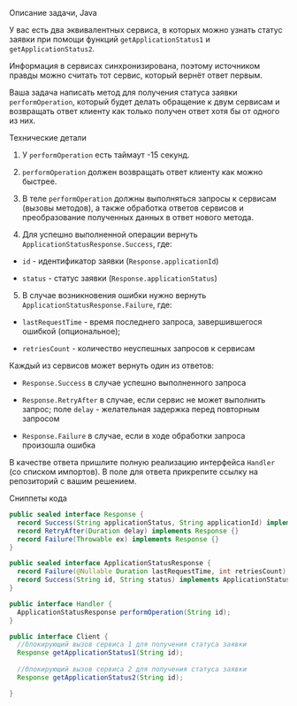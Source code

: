 Описание задачи, Java

У вас есть два эквивалентных сервиса, в которых можно узнать статус заявки при помощи функций `getApplicationStatus1` и `getApplicationStatus2`.

Информация в сервисах синхронизирована, поэтому источником правды можно считать тот сервис, который вернёт ответ первым.

Ваша задача написать метод для получения статуса заявки `performOperation`, который будет делать обращение к двум сервисам и возвращать ответ клиенту как только получен ответ хотя бы от одного из них.




Технические детали

1. У `performOperation` есть таймаут -15 секунд.

2. `performOperation` должен возвращать ответ клиенту как можно быстрее.

3. В теле `performOperation` должны выполняться запросы к сервисам (вызовы методов), а также обработка ответов сервисов и преобразование полученных данных в ответ нового метода.

4. Для успешно выполненной операции вернуть `ApplicationStatusResponse.Success`, где:

* `id` - идентификатор заявки (`Response.applicationId`)

* `status` - статус заявки (`Response.applicationStatus`)

5. В случае возникновения ошибки нужно вернуть `ApplicationStatusResponse.Failure`, где:

* `lastRequestTime` - время последнего запроса, завершившегося ошибкой (опциональное);

* `retriesCount` - количество неуспешных запросов к сервисам




Каждый из сервисов может вернуть один из ответов:

* `Response.Success` в случае успешно выполненного запроса

* `Response.RetryAfter` в случае, если сервис не может выполнить запрос; поле `delay` - желательная задержка перед повторным запросом

* `Response.Failure` в случае, если в ходе обработки запроса произошла ошибка




В качестве ответа пришлите полную реализацию интерфейса `Handler` (со списком импортов). В поле для ответа прикрепите ссылку на репозиторий с вашим решением.




Cниппеты кода

```java
public sealed interface Response {
  record Success(String applicationStatus, String applicationId) implements Response {}
  record RetryAfter(Duration delay) implements Response {}
  record Failure(Throwable ex) implements Response {}
}

public sealed interface ApplicationStatusResponse {
  record Failure(@Nullable Duration lastRequestTime, int retriesCount) implements ApplicationStatusResponse {}
  record Success(String id, String status) implements ApplicationStatusResponse {}
}

public interface Handler {
  ApplicationStatusResponse performOperation(String id);
}

public interface Client {
  //блокирующий вызов сервиса 1 для получения статуса заявки
  Response getApplicationStatus1(String id);
   
  //блокирующий вызов сервиса 2 для получения статуса заявки
  Response getApplicationStatus2(String id);

}
```
